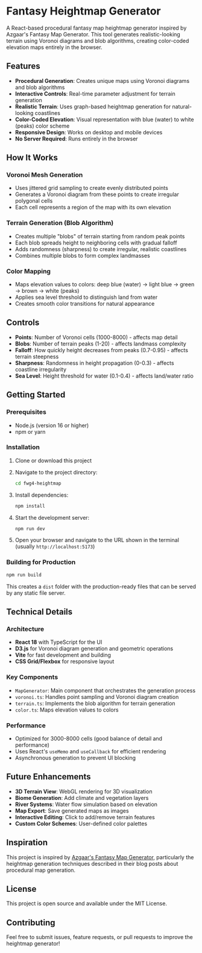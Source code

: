 # Fantasy Heightmap Generator

A React-based procedural fantasy map heightmap generator inspired by Azgaar's Fantasy Map Generator. This tool generates realistic-looking terrain using Voronoi diagrams and blob algorithms, creating color-coded elevation maps entirely in the browser.

## Features

- **Procedural Generation**: Creates unique maps using Voronoi diagrams and blob algorithms
- **Interactive Controls**: Real-time parameter adjustment for terrain generation
- **Realistic Terrain**: Uses graph-based heightmap generation for natural-looking coastlines
- **Color-Coded Elevation**: Visual representation with blue (water) to white (peaks) color scheme
- **Responsive Design**: Works on desktop and mobile devices
- **No Server Required**: Runs entirely in the browser

## How It Works

### Voronoi Mesh Generation
- Uses jittered grid sampling to create evenly distributed points
- Generates a Voronoi diagram from these points to create irregular polygonal cells
- Each cell represents a region of the map with its own elevation

### Terrain Generation (Blob Algorithm)
- Creates multiple "blobs" of terrain starting from random peak points
- Each blob spreads height to neighboring cells with gradual falloff
- Adds randomness (sharpness) to create irregular, realistic coastlines
- Combines multiple blobs to form complex landmasses

### Color Mapping
- Maps elevation values to colors: deep blue (water) → light blue → green → brown → white (peaks)
- Applies sea level threshold to distinguish land from water
- Creates smooth color transitions for natural appearance

## Controls

- **Points**: Number of Voronoi cells (1000-8000) - affects map detail
- **Blobs**: Number of terrain peaks (1-20) - affects landmass complexity
- **Falloff**: How quickly height decreases from peaks (0.7-0.95) - affects terrain steepness
- **Sharpness**: Randomness in height propagation (0-0.3) - affects coastline irregularity
- **Sea Level**: Height threshold for water (0.1-0.4) - affects land/water ratio

## Getting Started

### Prerequisites
- Node.js (version 16 or higher)
- npm or yarn

### Installation

1. Clone or download this project
2. Navigate to the project directory:
   ```bash
   cd fwg4-heightmap
   ```

3. Install dependencies:
   ```bash
   npm install
   ```

4. Start the development server:
   ```bash
   npm run dev
   ```

5. Open your browser and navigate to the URL shown in the terminal (usually `http://localhost:5173`)

### Building for Production

```bash
npm run build
```

This creates a `dist` folder with the production-ready files that can be served by any static file server.

## Technical Details

### Architecture
- **React 18** with TypeScript for the UI
- **D3.js** for Voronoi diagram generation and geometric operations
- **Vite** for fast development and building
- **CSS Grid/Flexbox** for responsive layout

### Key Components
- `MapGenerator`: Main component that orchestrates the generation process
- `voronoi.ts`: Handles point sampling and Voronoi diagram creation
- `terrain.ts`: Implements the blob algorithm for terrain generation
- `color.ts`: Maps elevation values to colors

### Performance
- Optimized for 3000-8000 cells (good balance of detail and performance)
- Uses React's `useMemo` and `useCallback` for efficient rendering
- Asynchronous generation to prevent UI blocking

## Future Enhancements

- **3D Terrain View**: WebGL rendering for 3D visualization
- **Biome Generation**: Add climate and vegetation layers
- **River Systems**: Water flow simulation based on elevation
- **Map Export**: Save generated maps as images
- **Interactive Editing**: Click to add/remove terrain features
- **Custom Color Schemes**: User-defined color palettes

## Inspiration

This project is inspired by [Azgaar's Fantasy Map Generator](https://azgaar.wordpress.com/), particularly the heightmap generation techniques described in their blog posts about procedural map generation.

## License

This project is open source and available under the MIT License.

## Contributing

Feel free to submit issues, feature requests, or pull requests to improve the heightmap generator!
